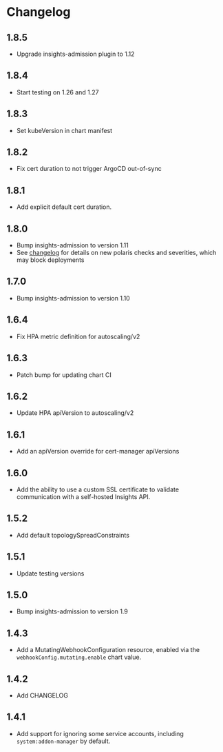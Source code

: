 # Changelog

## 1.8.5
* Upgrade insights-admission plugin to 1.12

## 1.8.4
* Start testing on 1.26 and 1.27

## 1.8.3
* Set kubeVersion in chart manifest

## 1.8.2
* Fix cert duration to not trigger ArgoCD out-of-sync

## 1.8.1
* Add explicit default cert duration.
## 1.8.0
* Bump insights-admission to version 1.11
* See [changelog](https://github.com/FairwindsOps/insights-plugins/blob/main/plugins/admission/CHANGELOG.md) for details on new polaris checks and severities, which may block deployments

## 1.7.0
* Bump insights-admission to version 1.10

## 1.6.4
* Fix HPA metric definition for autoscaling/v2

## 1.6.3
* Patch bump for updating chart CI

## 1.6.2
* Update HPA apiVersion to autoscaling/v2

## 1.6.1
* Add an apiVersion override for cert-manager apiVersions

## 1.6.0
* Add the ability to use a custom SSL certificate to validate communication with a self-hosted Insights API.

## 1.5.2
* Add default topologySpreadConstraints

## 1.5.1
* Update testing versions

## 1.5.0
* Bump insights-admission to version 1.9

## 1.4.3
* Add a MutatingWebhookConfiguration resource, enabled via the `webhookConfig.mutating.enable` chart value.

## 1.4.2
* Add CHANGELOG

## 1.4.1
* Add support for ignoring some service accounts, including `system:addon-manager` by default.
